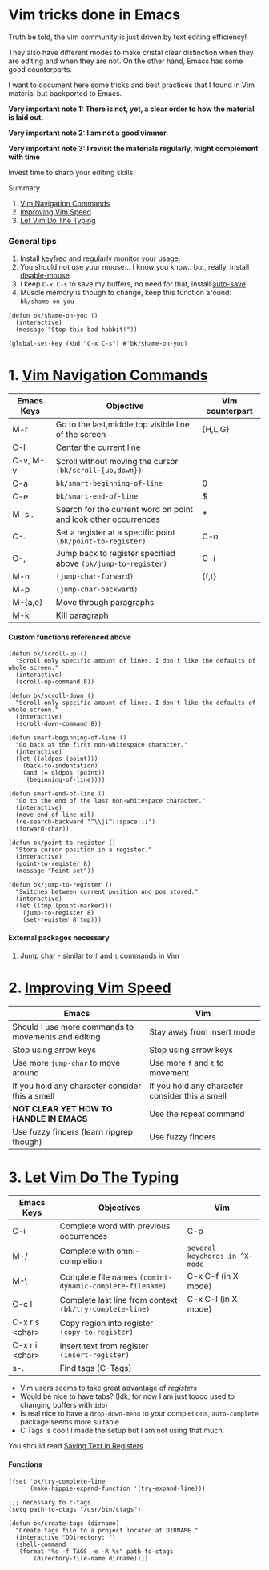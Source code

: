 # Vim tricks done in Emacs
Truth be told, the vim community is just driven by text editing
efficiency!

They also have different modes to make cristal clear distinction when
they are editing and when they are not. On the other hand, Emacs has
some good counterparts. 

I want to document here some tricks and best practices that I found in
Vim material but backported to Emacs.

**Very important note 1: There is not, yet, a clear order to how the
material is laid out.**

**Very important note 2: I am not a good vimmer.**

**Very important note 3: I revisit the materials regularly, might
complement with time**

Invest time to sharp your editing skills!


Summary
1. [Vim Navigation Commands](#vim-navigation)
2. [Improving Vim Speed](#vim-impr-speed)
3. [Let Vim Do The Typing](#vim-do-typing)


### General tips

   1. Install [keyfreq](https://github.com/dacap/keyfreq) and regularly monitor your usage.
   2. You should not use your mouse... I know you know.. but, really, install [disable-mouse](https://github.com/purcell/disable-mouse)
   3. I keep `C-x C-s` to save my buffers, no need for that, install [auto-save](https://www.emacswiki.org/emacs/auto-save.el)
   4. Muscle memory is though to change, keep this function around: `bk/shame-on-you`

```elisp
(defun bk/shame-on-you ()
  (interactive)
  (message "Stop this bad habbit!"))

(global-set-key (kbd "C-x C-s") #'bk/shame-on-you)
```



# 1. <a name="vim-navigation"></a> [Vim Navigation Commands](https://youtu.be/Qem8cpbJeYc)

  | Emacs Keys | Objective                                                       | Vim counterpart |
  |------------|-----------------------------------------------------------------|-----------------|
  | M-r        | Go to the last,middle,top visible line of the screen            | {H,L,G}         |
  | C-l        | Center the current line                                         |                 |
  | C-v, M-v   | Scroll without moving the cursor `(bk/scroll-{up,down})`        |                 |
  | C-a        | `bk/smart-beginning-of-line`                                    | 0               |
  | C-e        | `bk/smart-end-of-line`                                          | $               |
  | M-s .      | Search for the current word on point and look other occurrences | *               |
  | C-.        | Set a register at a specific point `(bk/point-to-register)`     | C-o             |
  | C-,        | Jump back to register specified above `(bk/jump-to-register)`   | C-i             |
  | M-n        | `(jump-char-forward)`                                           | {f,t}           |
  | M-p        | `(jump-char-backward)`                                          |                 |
  | M-{a,e}    | Move through paragraphs                                         |                 |
  | M-k        | Kill paragraph                                                  |                 |

####  Custom functions referenced above

```elisp
(defun bk/scroll-up ()
  "Scroll only specific amount of lines. I don't like the defaults of whole screen."
  (interactive)
  (scroll-up-command 8))

(defun bk/scroll-down ()
  "Scroll only specific amount of lines. I don't like the defaults of whole screen."
  (interactive)
  (scroll-down-command 8))

(defun smart-beginning-of-line ()
  "Go back at the first non-whitespace character."
  (interactive)
  (let ((oldpos (point)))
    (back-to-indentation)
    (and (= oldpos (point))
	 (beginning-of-line))))

(defun smart-end-of-line ()
  "Go to the end of the last non-whitespace character."
  (interactive)
  (move-end-of-line nil)
  (re-search-backward "^\\|[^[:space:]]")
  (forward-char))

(defun bk/point-to-register ()
  "Store cursor position in a register."
  (interactive)
  (point-to-register 8)
  (message "Point set"))

(defun bk/jump-to-register ()
  "Switches between current position and pos stored."
  (interactive)
  (let ((tmp (point-marker)))
    (jump-to-register 8)
    (set-register 8 tmp)))

```

#### External packages necessary
1. [Jump char](https://github.com/lewang/jump-char) - similar to `f` and `t` commands in Vim


# 2. <a name="vim-impr-speed"></a> [Improving Vim Speed](https://youtu.be/OnUiHLYZgaA)

| Emacs                                               | Vim                                             |
|-----------------------------------------------------|-------------------------------------------------|
| Should I use more commands to movements and editing | Stay away from insert mode                      |
| Stop using arrow keys                               | Stop using arrow keys                           |
| Use more `jump-char` to move around                 | Use more `f` and `t` to movement                |
| If you hold any character consider this a smell     | If you hold any character consider this a smell |
| **NOT CLEAR YET HOW TO HANDLE IN EMACS**            | Use the repeat command                          |
| Use fuzzy finders (learn ripgrep though)            | Use fuzzy finders                               |



# 3. <a name="vim-do-typing"></a> [Let Vim Do The Typing](https://youtu.be/3TX3kV3TICU)

| Emacs Keys       | Objectives                                               | Vim                            |
|------------------|----------------------------------------------------------|--------------------------------|
| C-i              | Complete word with previous occurrences                  | C-p                            |
| M-/              | Complete with omni-completion                            | `several keychords in ^X-mode` |
| M-\              | Complete file names `(comint-dynamic-complete-filename)` | C-x C-f (in X mode)            |
| C-c l            | Complete last line from context `(bk/try-complete-line)` | C-x C-l (in X mode)            |
| C-x r s \<char\> | Copy region into register <char> `(copy-to-register)`    |                                |
| C-x r i \<char\> | Insert text from register <char> `(insert-register)`     |                                |
| s-.              | Find tags (C-Tags)                                       |                                |

- Vim users seems to take great advantage of *registers*
- Would be nice to have tabs? (Idk, for now I am just toooo used to changing buffers with `ido`)
- Is real nice to have a `drop-down-menu` to your completions, `auto-complete` package seems more suitable
- C Tags is cool! I made the setup but I am not using that much.

You should read [Saving Text in Registers](https://www.gnu.org/software/emacs/manual/html_node/emacs/Text-Registers.html#Text-Registers)

#### Functions

```elisp
(fset 'bk/try-complete-line
      (make-hippie-expand-function '(try-expand-line)))

;;; necessary to c-tags
(setq path-to-ctags "/usr/bin/ctags")

(defun bk/create-tags (dirname)
  "Create tags file to a project located at DIRNAME."
  (interactive "DDirectory: ")
  (shell-command
   (format "%s -f TAGS -e -R %s" path-to-ctags
	   (directory-file-name dirname))))
```

